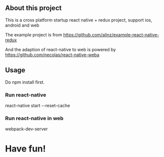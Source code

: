 ## About this project
This is a cross platform startup react native + redux project, support ios, android and web 

The example project is from https://github.com/alinz/example-react-native-redux

And the adaption of react-native to web is powered by https://github.com/necolas/react-native-weba

## Usage

Do npm install first.

### Run react-native
react-native start --reset-cache

### Run react-native in web
webpack-dev-server


# Have fun!
